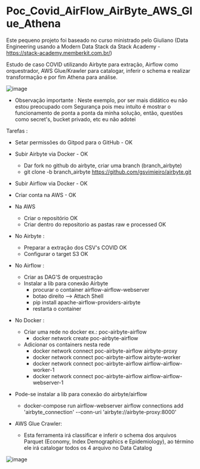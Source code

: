 # Poc_Covid_AirFlow_AirByte_AWS_Glue_Athena

Este pequeno projeto foi baseado no curso ministrado pelo Giuliano (Data Engineering usando a Modern Data Stack da Stack Academy - https://stack-academy.memberkit.com.br/)

Estudo de caso COVID utilizando Airbyte para extração, Airflow como orquestrador, AWS Glue/Krawler para catalogar, inferir o schema e realizar transformação e por fim Athena para análise. 

![image](https://github.com/gsvimieiro/POC_Covid_AirFlow_AirByte_AWS_Glue_Athena/assets/25323854/a6960143-f077-4be2-80aa-2c3fc60d55a6)

- Observação importante : Neste exemplo, por ser mais didático eu não estou preocupado com Segurança pois meu intuíto é mostrar o funcionamento de ponta a ponta da minha solução, então, questões como secret's, bucket privado, etc eu não adotei

Tarefas :

- Setar permissões do Gitpod para o GitHub - OK
- Subir Airbyte via Docker - OK
    - Dar fork no github do airbyte, criar uma branch (branch_airbyte)
    - git clone -b branch_airbyte https://github.com/gsvimieiro/airbyte.git

- Subir Airflow via Docker - OK
- Criar conta na AWS - OK
- Na AWS
    - Criar o repositório OK
    - Criar dentro do repositorio as pastas raw e processed OK
- No Airbyte :
    - Preparar a extração dos CSV's COVID  OK
    - Configurar o target S3 OK
- No Airflow :
    - Criar as DAG'S de orquestração
    - Instalar a lib para conexão Airbyte
        - procurar o container airflow-airflow-webserver 
        - botao direito --> Attach Shell
        - pip install apache-airflow-providers-airbyte
        - restarta o container
- No Docker :
    - Criar uma rede no docker ex.: poc-airbyte-airflow
        - docker network create poc-airbyte-airflow
    - Adicionar os containers nesta rede 
        - docker network connect poc-airbyte-airflow airbyte-proxy
        - docker network connect poc-airbyte-airflow airbyte-worker
        - docker network connect poc-airbyte-airflow airflow-airflow-worker-1
        - docker network connect poc-airbyte-airflow airflow-airflow-webserver-1

- Pode-se instalar a lib para conexão do airbyte/airflow 

    - docker-compose run airflow-webserver airflow connections add 'airbyte_connection' --conn-uri 'airbyte://airbyte-proxy:8000'

- AWS Glue Crawler:
    - Esta ferramenta irá classificar e inferir o schema dos arquivos Parquet (Economy, Index Demographics e Epidemiology), ao término ele irá catalogar todos os 4 arquivo no Data Catalog

![image](https://github.com/gsvimieiro/POC_Covid_AirFlow_AirByte_AWS_Glue_Athena/assets/25323854/a9163a61-c751-46db-83ee-db5976930254)
